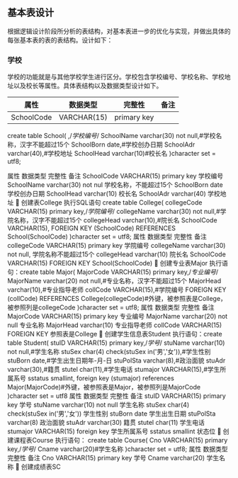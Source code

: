 ## 基本表设计      
根据逻辑设计阶段所分析的表结构，对基本表进一步的优化与实现，并做出具体的每张基本表的表的表结构。设计如下：
### 学校
  学校的功能就是与其他学校学生进行区分。学校包含学校编号、学校名称、学校地址以及校长等属性。具体表结构以及数据类型设计如下。               
  
  属性|数据类型|完整性|备注
  ----|------|-----|-----
  SchoolCode|VARCHAR(15)|primary key
  
  
  
  
  
  
  
  
  
  
  
  
  
  create table School(
  ,/*学校编号*/
SchoolName varchar(30) not null,#学校名称，汉字不能超过15个
SchoolBorn date,#学校创办日期
SchoolAdr varchar(40),#学校地址
SchoolHead  varchar(10)#校长名
)character set = utf8;

属性	数据类型	完整性	备注
SchoolCode	VARCHAR(15)	primary key	学校编号
SchoolName	varchar(30)	not nul	学校名称，不能超过15个
SchoolBorn	date		学校创办日期
SchoolHead	varchar(10)		校长名
SchoolAdr	varchar(40)		学校地址
	创建表College
执行SQL语句
create table College(
collegeCode VARCHAR(15) primary key,/*学院编号*/
collegeName varchar(30) not null,#学院名称，汉字不能超过15个
collegeHead  varchar(10),#院长名
SchoolCode VARCHAR(15),
FOREIGN KEY (SchoolCode) REFERENCES School(SchoolCode)
)character set = utf8;
属性	数据类型	完整性	备注
collegeCode	VARCHAR(15)	primary key	学院编号
collegeName	varchar(30)	not null,	学院名称不能超过15个
collegeHead	varchar(10)		院长名
SchoolCode	VARCHAR(15)	FOREIGN KEY	School(SchoolCode)
	创建专业表Major
执行语句：create table Major(
MajorCode VARCHAR(15) primary key,/*专业编号*/
MajorName varchar(20) not null,#专业名称，汉字不能超过15个
MajorHead  varchar(10),#专业指导老师
collCode VARCHAR(15),#学院编号
FOREIGN KEY (collCode) REFERENCES College(collegeCode)#外键，被参照表是College，被参照列是collegeCode
)character set = utf8;
属性	数据类型	完整性	备注
MajorCode	VARCHAR(15)	primary key	专业编号
MajorName	varchar(20)	not null	专业名称
MajorHead	varchar(10)		专业指导老师
collCode	VARCHAR(15)	FOREIGN KEY	参照表是College
	创建学生信息表Student
执行语句：create table Student(
stuID VARCHAR(15) primary key,/*学号*/
stuName varchar(10) not null,#学生名称
stuSex  char(4) check(stuSex in('男','女')),#学生性别
stuBorn date,#学生出生日期年-月-日
stuPolSta varchar(8),#政治面貌
stuAdr varchar(30),#籍贯
stutel char(11),#学生电话
stumajor VARCHAR(15),#学生所属系号
sstatus smallint,
foreign key (stumajor) references Major(MajorCode)#外键，被参照表是Major，被参照列是MajorCode
)character set = utf8
属性	数据类型	完整性	备注
stuID	VARCHAR(15)	primary key	学号
stuName	varchar(10)	not null	学生名称
stuSex	char(4)	check(stuSex in('男','女'))	学生性别
stuBorn	date		学生出生日期
stuPolSta	varchar(8)		政治面貌
stuAdr	varchar(30)		籍贯
stutel	char(11)		学生电话
stumajor	VARCHAR(15)	foreign key	学生所属系号
sstatus	smallint		状态位
	创建课程表Course
执行语句：
create table Course(
Cno VARCHAR(15) primary key,/*学号*/
Cname varchar(20)#学生名称
)character set = utf8;
属性	数据类型	完整性	备注
Cno	VARCHAR(15)	primary key	学号
Cname	varchar(20)		学生名称
	创建成绩表SC

  
  
  
  
  
  
  
